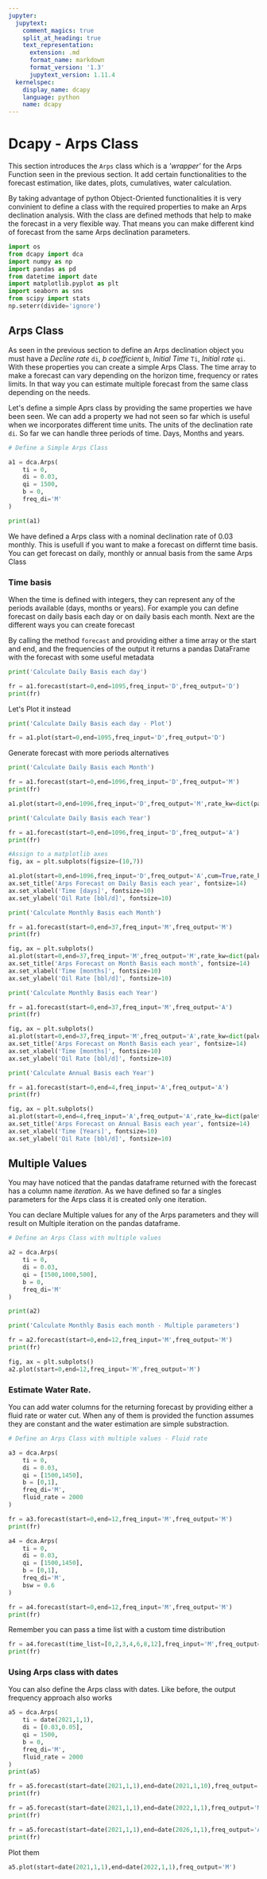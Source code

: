 ```yaml
---
jupyter:
  jupytext:
    comment_magics: true
    split_at_heading: true
    text_representation:
      extension: .md
      format_name: markdown
      format_version: '1.3'
      jupytext_version: 1.11.4
  kernelspec:
    display_name: dcapy
    language: python
    name: dcapy
---
```


# Dcapy -  Arps Class

This section introduces the `Arps` class which is a *'wrapper'* for the Arps Function seen in the previous section. It add certain functionalities to the forecast estimation, like dates, plots, cumulatives, water calculation.  

By taking advantage of python Object-Oriented functionalities it is very convinient to define a class with the required properties to make an Arps declination analysis. With the class are defined methods that help to make the forecast in a very flexible way. That means you can make different kind of forecast from the same Arps declination parameters. 

```python
import os
from dcapy import dca
import numpy as np 
import pandas as pd
from datetime import date
import matplotlib.pyplot as plt
import seaborn as sns 
from scipy import stats
np.seterr(divide='ignore')
```

## Arps Class

As seen in the previous section to define an Arps declination object you must have a *Decline rate* `di`, *b coefficient* `b`, *Initial Time* `Ti`, *Initial rate* `qi`. With these properties you can create a simple Arps Class. The time array to make a forecast can vary depending on the horizon time, frequency or rates limits. In that way you can estimate multiple forecast from the same class depending on the needs. 

Let's define a simple Aprs class by providing the same properties we have been seen. 
We can add a property we had not seen so far which is useful when we incorporates different time units. The units of the declination rate `di`. So far we can handle three periods of time. Days, Months and years.

```python
# Define a Simple Arps Class

a1 = dca.Arps(
    ti = 0,
    di = 0.03,
    qi = 1500,
    b = 0,
    freq_di='M'
)

print(a1)

```

We have defined a Arps class with a nominal declination rate of 0.03 monthly. This is usefull if you want to make a forecast on differnt time basis. You can get forecast on daily, monthly or annual basis from the same Arps Class

### Time basis 

When the time is defined with integers, they can represent any of the periods available (days, months or years). For example you can define forecast on daily basis each day or on daily basis each month. Next are the different ways you can create forecast

By calling the method `forecast` and providing either a time array or the start and end, and the frequencies of the output it returns a pandas DataFrame with the forecast with some useful metadata

```python
print('Calculate Daily Basis each day')

fr = a1.forecast(start=0,end=1095,freq_input='D',freq_output='D')
print(fr)
```

Let's Plot it instead

```python
print('Calculate Daily Basis each day - Plot')

fr = a1.plot(start=0,end=1095,freq_input='D',freq_output='D')
```

Generate forecast with more periods alternatives

```python
print('Calculate Daily Basis each Month')

fr = a1.forecast(start=0,end=1096,freq_input='D',freq_output='M')
print(fr)

a1.plot(start=0,end=1096,freq_input='D',freq_output='M',rate_kw=dict(palette=['darkgreen'],linestyle='-',linewidth=5))
```

```python
print('Calculate Daily Basis each Year')

fr = a1.forecast(start=0,end=1096,freq_input='D',freq_output='A')
print(fr)

#Assign to a matplotlib axes
fig, ax = plt.subplots(figsize=(10,7))

a1.plot(start=0,end=1096,freq_input='D',freq_output='A',cum=True,rate_kw = {'palette':['green']}, ax=ax)
ax.set_title('Arps Forecast on Daily Basis each year', fontsize=14)
ax.set_xlabel('Time [days]', fontsize=10)
ax.set_ylabel('Oil Rate [bbl/d]', fontsize=10)
```

```python
print('Calculate Monthly Basis each Month')

fr = a1.forecast(start=0,end=37,freq_input='M',freq_output='M')
print(fr)

fig, ax = plt.subplots()
a1.plot(start=0,end=37,freq_input='M',freq_output='M',rate_kw=dict(palette=['darkgreen'],linestyle='-.',linewidth=2))
ax.set_title('Arps Forecast on Month Basis each month', fontsize=14)
ax.set_xlabel('Time [months]', fontsize=10)
ax.set_ylabel('Oil Rate [bbl/d]', fontsize=10)

```

```python
print('Calculate Monthly Basis each Year')

fr = a1.forecast(start=0,end=37,freq_input='M',freq_output='A')
print(fr)

fig, ax = plt.subplots()
a1.plot(start=0,end=37,freq_input='M',freq_output='A',rate_kw=dict(palette=['darkgreen'],linestyle='-.',linewidth=2))
ax.set_title('Arps Forecast on Month Basis each year', fontsize=14)
ax.set_xlabel('Time [months]', fontsize=10)
ax.set_ylabel('Oil Rate [bbl/d]', fontsize=10)
```

```python
print('Calculate Annual Basis each Year')

fr = a1.forecast(start=0,end=4,freq_input='A',freq_output='A')
print(fr)

fig, ax = plt.subplots()
a1.plot(start=0,end=4,freq_input='A',freq_output='A',rate_kw=dict(palette=['darkgreen'],linestyle='-.',linewidth=2))
ax.set_title('Arps Forecast on Annual Basis each year', fontsize=14)
ax.set_xlabel('Time [Years]', fontsize=10)
ax.set_ylabel('Oil Rate [bbl/d]', fontsize=10)
```

## Multiple Values 

You may have noticed that the pandas dataframe returned with the forecast has a column name *iteration*. As we have defined so far a singles parameters for the Arps class it is created only one iteration. 

You can declare Multiple values for any of the Arps parameters and they will result on Multiple iteration on the pandas dataframe.


```python
# Define an Arps Class with multiple values

a2 = dca.Arps(
    ti = 0,
    di = 0.03,
    qi = [1500,1000,500],
    b = 0,
    freq_di='M'
)

print(a2)
```

```python
print('Calculate Monthly Basis each month - Multiple parameters')

fr = a2.forecast(start=0,end=12,freq_input='M',freq_output='M')
print(fr)

fig, ax = plt.subplots()
a2.plot(start=0,end=12,freq_input='M',freq_output='M')

```

### Estimate Water Rate.

You can add water columns for the returning forecast by providing either a fluid rate or water cut. When any of them is provided the function assumes they are constant and the water estimation are simple substraction.



```python
# Define an Arps Class with multiple values - Fluid rate

a3 = dca.Arps(
    ti = 0,
    di = 0.03,
    qi = [1500,1450],
    b = [0,1],
    freq_di='M', 
    fluid_rate = 2000
)

fr = a3.forecast(start=0,end=12,freq_input='M',freq_output='M')
print(fr)
```

```python
a4 = dca.Arps(
    ti = 0,
    di = 0.03,
    qi = [1500,1450],
    b = [0,1],
    freq_di='M', 
    bsw = 0.6
)

fr = a4.forecast(start=0,end=12,freq_input='M',freq_output='M')
print(fr)
```

Remember you can pass a time list with a custom time distribution

```python
fr = a4.forecast(time_list=[0,2,3,4,6,8,12],freq_input='M',freq_output='M')
print(fr)
```

### Using Arps class with dates

You can also define the Arps class with dates. Like before, the output frequency approach also works

```python
a5 = dca.Arps(
    ti = date(2021,1,1),
    di = [0.03,0.05],
    qi = 1500,
    b = 0,
    freq_di='M', 
    fluid_rate = 2000
)
print(a5)
```

```python
fr = a5.forecast(start=date(2021,1,1),end=date(2021,1,10),freq_output='D')
print(fr)
```

```python
fr = a5.forecast(start=date(2021,1,1),end=date(2022,1,1),freq_output='M')
print(fr)
```

```python
fr = a5.forecast(start=date(2021,1,1),end=date(2026,1,1),freq_output='A')
print(fr)
```

Plot them

```python
a5.plot(start=date(2021,1,1),end=date(2022,1,1),freq_output='M')

```

